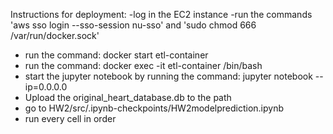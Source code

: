 Instructions for deployment:
-log in the EC2 instance 
-run the commands 'aws sso login --sso-session nu-sso' and 'sudo chmod 666 /var/run/docker.sock'
- run the command: docker start etl-container
- run the command: docker exec -it etl-container /bin/bash
- start the jupyter notebook by running the command: jupyter notebook --ip=0.0.0.0
- Upload the original_heart_database.db to the path
- go to HW2/src/.ipynb-checkpoints/HW2modelprediction.ipynb
- run every cell in order
